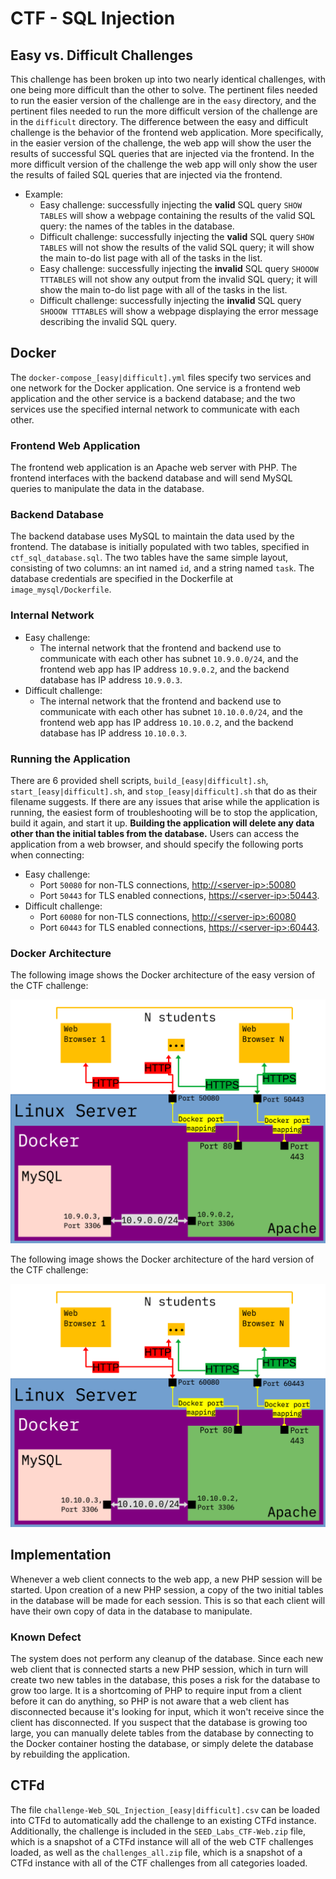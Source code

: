 # CTF - SQL Injection

## Easy vs. Difficult Challenges

This challenge has been broken up into two nearly identical challenges, with one being more difficult than the other to solve.
The pertinent files needed to run the easier version of the challenge are in the `easy` directory, and the pertinent files needed to run the more difficult version of the challenge are in the `difficult` directory.
The difference between the easy and difficult challenge is the behavior of the frontend web application.
More specifically, in the easier version of the challenge, the web app will show the user the results of successful SQL queries that are injected via the frontend.
In the more difficult version of the challenge the web app will only show the user the results of failed SQL queries that are injected via the frontend.
* Example:
   * Easy challenge: successfully injecting the **valid** SQL query `SHOW TABLES` will show a webpage containing the results of the valid SQL query: the names of the tables in the database.
   * Difficult challenge: successfully injecting the **valid** SQL query `SHOW TABLES` will not show the results of the valid SQL query; it will show the main to-do list page with all of the tasks in the list.
   * Easy challenge: successfully injecting the **invalid** SQL query `SHOOOW TTTABLES` will not show any output from the invalid SQL query; it will show the main to-do list page with all of the tasks in the list.
   * Difficult challenge: successfully injecting the **invalid** SQL query `SHOOOW TTTABLES` will show a webpage displaying the error message describing the invalid SQL query.

## Docker

The `docker-compose_[easy|difficult].yml` files specify two services and one network for the Docker application.
One service is a frontend web application and the other service is a backend database; and the two services use the specified internal network to communicate with each other.

### Frontend Web Application

The frontend web application is an Apache web server with PHP.
The frontend interfaces with the backend database and will send MySQL queries to manipulate the data in the database.

### Backend Database

The backend database uses MySQL to maintain the data used by the frontend.
The database is initially populated with two tables, specified in `ctf_sql_database.sql`.
The two tables have the same simple layout, consisting of two columns: an int named `id`, and a string named `task`.
The database credentials are specified in the Dockerfile at `image_mysql/Dockerfile`.

### Internal Network

* Easy challenge:
   * The internal network that the frontend and backend use to communicate with each other has subnet `10.9.0.0/24`, and the frontend web app has IP address `10.9.0.2`, and the backend database has IP address `10.9.0.3`.
* Difficult challenge:
   * The internal network that the frontend and backend use to communicate with each other has subnet `10.10.0.0/24`, and the frontend web app has IP address `10.10.0.2`, and the backend database has IP address `10.10.0.3`.

### Running the Application

There are 6 provided shell scripts, `build_[easy|difficult].sh`, `start_[easy|difficult].sh`, and `stop_[easy|difficult].sh` that do as their filename suggests.
If there are any issues that arise while the application is running, the easiest form of troubleshooting will be to stop the application, build it again, and start it up.
**Building the application will delete any data other than the initial tables from the database.**
Users can access the application from a web browser, and should specify the following ports when connecting:
* Easy challenge:
   * Port `50080` for non-TLS connections, [http://\<server-ip\>:50080](http://\<server-ip\>:50080)
   * Port `50443` for TLS enabled connections, [https://\<server-ip\>:50443](https://\<server-ip\>:50443).
* Difficult challenge:
   * Port `60080` for non-TLS connections, [http://\<server-ip\>:60080](http://\<server-ip\>:60080)
   * Port `60443` for TLS enabled connections, [https://\<server-ip\>:60443](https://\<server-ip\>:60443).

### Docker Architecture

The following image shows the Docker architecture of the easy version of the CTF challenge:

![The Docker architecture for the CTF challenge SQL Injection (easy)](./src/readme/CTF_challenge_architecture-SQL_Injection_easy.png)

The following image shows the Docker architecture of the hard version of the CTF challenge:

![The Docker architecture for the CTF challenge SQL Injection (hard)](./src/readme/CTF_challenge_architecture-SQL_Injection_hard.png)

## Implementation

Whenever a web client connects to the web app, a new PHP session will be started.
Upon creation of a new PHP session, a copy of the two initial tables in the database will be made for each session.
This is so that each client will have their own copy of data in the database to manipulate.

### Known Defect

The system does not perform any cleanup of the database.
Since each new web client that is connected starts a new PHP session, which in turn will create two new tables in the database, this poses a risk for the database to grow too large.
It is a shortcoming of PHP to require input from a client before it can do anything, so PHP is not aware that a web client has disconnected because it's looking for input, which it won't receive since the client has disconnected.
If you suspect that the database is growing too large, you can manually delete tables from the database by connecting to the Docker container hosting the database, or simply delete the database by rebuilding the application.

## CTFd

The file `challenge-Web_SQL_Injection_[easy|difficult].csv` can be loaded into CTFd to automatically add the challenge to an existing CTFd instance.
Additionally, the challenge is included in the `SEED_Labs_CTF-Web.zip` file, which is a snapshot of a CTFd instance will all of the web CTF challenges loaded, as well as the `challenges_all.zip` file, which is a snapshot of a CTFd instance with all of the CTF challenges from all categories loaded.

